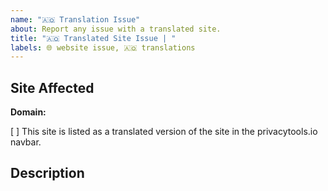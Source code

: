```yaml
---
name: "🇦🇶 Translation Issue"
about: Report any issue with a translated site.
title: "🇦🇶 Translated Site Issue | "
labels: 🌐 website issue, 🇦🇶 translations
---
```


## Site Affected

**Domain:**

<!-- Add an x to the box below if true [x] -->
[ ] This site is listed as a translated version of the site in the privacytools.io navbar.

## Description

<!--
## Screenshots

Please add screenshots if applicable
-->
